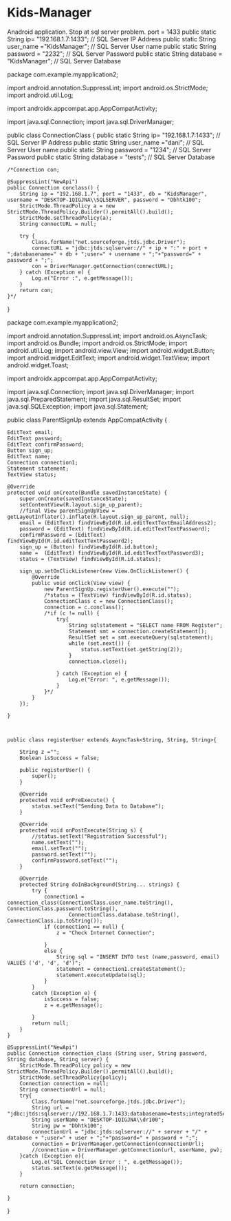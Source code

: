 # Kids-Manager

Anadroid application.
Stop at sql server problem. port = 1433
 public static String ip= "192.168.1.7:1433"; // SQL Server IP Address
    public static String user_name ="KidsManager"; // SQL Server User name
    public static String password = "2232"; // SQL Server Password
    public static String database = "KidsManager"; // SQL Server Database




package com.example.myapplication2;

import android.annotation.SuppressLint;
import android.os.StrictMode;
import android.util.Log;

import androidx.appcompat.app.AppCompatActivity;

import java.sql.Connection;
import java.sql.DriverManager;

public class ConnectionClass {
    public static String ip= "192.168.1.7:1433"; // SQL Server IP Address
    public static String user_name ="dani"; // SQL Server User name
    public static String password = "1234"; // SQL Server Password
    public static String database = "tests"; // SQL Server Database

    /*Connection con;

    @SuppressLint("NewApi")
    public Connection conclass() {
        String ip = "192.168.1.7", port = "1433", db = "KidsManager", username = "DESKTOP-1QIGJNA\\SQLSERVER", password = "Dbhtk100";
        StrictMode.ThreadPolicy a = new StrictMode.ThreadPolicy.Builder().permitAll().build();
        StrictMode.setThreadPolicy(a);
        String connectURL = null;

        try {
            Class.forName("net.sourceforge.jtds.jdbc.Driver");
            connectURL = "jdbc:jtds:sqlserver://" + ip + ":" + port + ";databasename=" + db + ";user=" + username + ";"+"password=" + password + ";";
            con = DriverManager.getConnection(connectURL);
        } catch (Exception e) {
            Log.e("Error :", e.getMessage());
        }
        return con;
    }*/


}


package com.example.myapplication2;

import android.annotation.SuppressLint;
import android.os.AsyncTask;
import android.os.Bundle;
import android.os.StrictMode;
import android.util.Log;
import android.view.View;
import android.widget.Button;
import android.widget.EditText;
import android.widget.TextView;
import android.widget.Toast;

import androidx.appcompat.app.AppCompatActivity;

import java.sql.Connection;
import java.sql.DriverManager;
import java.sql.PreparedStatement;
import java.sql.ResultSet;
import java.sql.SQLException;
import java.sql.Statement;

public class ParentSignUp extends AppCompatActivity {

    EditText email;
    EditText password;
    EditText confirmPassword;
    Button sign_up;
    EditText name;
    Connection connection1;
    Statement statement;
    TextView status;

    @Override
    protected void onCreate(Bundle savedInstanceState) {
        super.onCreate(savedInstanceState);
        setContentView(R.layout.sign_up_parent);
        //final View parentSignUpView = getLayoutInflater().inflate(R.layout.sign_up_parent, null);
        email = (EditText) findViewById(R.id.editTextTextEmailAddress2);
        password = (EditText) findViewById(R.id.editTextTextPassword);
        confirmPassword = (EditText) findViewById(R.id.editTextTextPassword2);
        sign_up = (Button) findViewById(R.id.button);
        name =  (EditText) findViewById(R.id.editTextTextPassword3);
        status = (TextView) findViewById(R.id.status);

        sign_up.setOnClickListener(new View.OnClickListener() {
            @Override
            public void onClick(View view) {
                new ParentSignUp.registerUser().execute("");
                /*status = (TextView) findViewById(R.id.status);
                ConnectionClass c = new ConnectionClass();
                connection = c.conclass();
                /*if (c != null) {
                    try{
                        String sqlstatement = "SELECT name FROM Register";
                        Statement smt = connection.createStatement();
                        ResultSet set = smt.executeQuery(sqlstatement);
                        while (set.next()) {
                            status.setText(set.getString(2));
                        }
                        connection.close();

                    } catch (Exception e) {
                        Log.e("Error: ", e.getMessage());
                    }
                }*/
            }
        });

    }



    public class registerUser extends AsyncTask<String, String, String>{

        String z ="";
        Boolean isSuccess = false;

        public registerUser() {
            super();
        }

        @Override
        protected void onPreExecute() {
            status.setText("Sending Data to Database");
        }

        @Override
        protected void onPostExecute(String s) {
            //status.setText("Registration Successful");
            name.setText("");
            email.setText("");
            password.setText("");
            confirmPassword.setText("");
        }

        @Override
        protected String doInBackground(String... strings) {
            try {
                connection1 = connection_class(ConnectionClass.user_name.toString(), ConnectionClass.password.toString(),
                        ConnectionClass.database.toString(), ConnectionClass.ip.toString());
                if (connection1 == null) {
                    z = "Check Internet Connection";

                }
                else {
                    String sql = "INSERT INTO test (name,password, email) VALUES ('d', 'd', 'd')";
                    statement = connection1.createStatement();
                    statement.executeUpdate(sql);
                }
            }
            catch (Exception e) {
                isSuccess = false;
                z = e.getMessage();

            }
            return null;
        }
    }

    @SuppressLint("NewApi")
    public Connection connection_class (String user, String password, String database, String server) {
        StrictMode.ThreadPolicy policy = new StrictMode.ThreadPolicy.Builder().permitAll().build();
        StrictMode.setThreadPolicy(policy);
        Connection connection = null;
        String connectionUrl = null;
        try{
            Class.forName("net.sourceforge.jtds.jdbc.Driver");
            String url = "jdbc:jtds:sqlserver://192.168.1.7:1433;databasename=tests;integratedSecurity=true;";
            String userName = "DESKTOP-1QIGJNA\\dr100";
            String pw = "Dbhtk100";
            connectionUrl = "jdbc:jtds:sqlserver://" + server + "/" + database + ";user=" + user + ";"+"password=" + password + ";";
            connection = DriverManager.getConnection(connectionUrl);
            //connection = DriverManager.getConnection(url, userName, pw);
        }catch (Exception e){
            Log.e("SQL Connection Error : ", e.getMessage());
            status.setText(e.getMessage());
        }

        return connection;

    }
}
